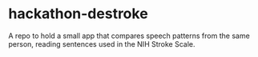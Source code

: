 # hackathon-destroke
A repo to hold a small app that compares speech patterns from the same person, reading sentences used in the NIH Stroke Scale.
